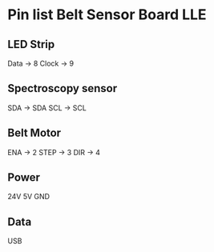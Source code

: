 # Pin list Belt Sensor Board LLE


## LED Strip
Data -> 8
Clock -> 9

## Spectroscopy sensor
SDA -> SDA
SCL -> SCL

## Belt Motor
ENA -> 2
STEP -> 3
DIR -> 4

## Power

24V
5V
GND

## Data
USB